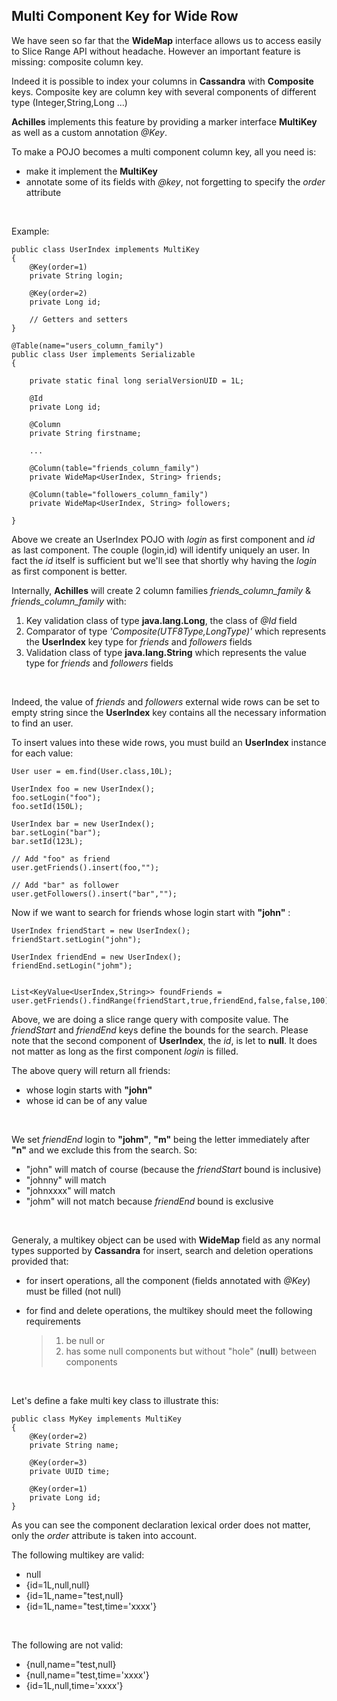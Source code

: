 ## Multi Component Key for Wide Row

 We have seen so far that the **WideMap** interface allows us to access easily to Slice Range API without headache. However an important
 feature is missing: composite column key.
 
 Indeed it is possible to index your columns in **Cassandra** with **Composite** keys. Composite key are column key with several 
 components of different type (Integer,String,Long ...)
 
 **Achilles** implements this feature by providing a marker interface **MultiKey** as well as a custom annotation *@Key*.
 
 To make a POJO becomes a multi component column key, all you need is:
 
 - make it implement the **MultiKey**
 - annotate some of its fields with *@key*, not forgetting to specify the *order* attribute
<br/>

Example:

	public class UserIndex implements MultiKey
	{
		@Key(order=1)
		private String login;
		
		@Key(order=2)
		private Long id;
	
		// Getters and setters
	}
	
	@Table(name="users_column_family")
	public class User implements Serializable
	{

		private static final long serialVersionUID = 1L;

		@Id
		private Long id;

		@Column
		private String firstname;
		
		...
		
		@Column(table="friends_column_family")
		private WideMap<UserIndex, String> friends; 

		@Column(table="followers_column_family")
		private WideMap<UserIndex, String> followers;
	
	}

 Above we create an UserIndex POJO with *login* as first component and *id* as last component. The couple (login,id) will identify 
 uniquely an user. In fact the *id* itself is sufficient but we'll see that shortly why having the *login* as first component is 
 better.


 Internally,  **Achilles** will create 2 column families *friends\_column\_family* & *friends\_column\_family* with:
 
 1. Key validation class of type **java.lang.Long**, the class of *@Id* field
 2. Comparator of type *'Composite(UTF8Type,LongType)'* which represents the **UserIndex** key type for *friends* and *followers* fields
 3. Validation class of type **java.lang.String**  which represents the value type for *friends* and *followers* fields
<br/>
 
Indeed, the value of *friends* and *followers* external wide rows can be set to empty string since the **UserIndex** key contains
 all the necessary information to find an user.
 
 To insert values into these wide rows, you must build an **UserIndex** instance for each value:
 
	User user = em.find(User.class,10L);
	
	UserIndex foo = new UserIndex();
	foo.setLogin("foo");
	foo.setId(150L);
	
	UserIndex bar = new UserIndex();
	bar.setLogin("bar");
	bar.setId(123L);
	
	// Add "foo" as friend
	user.getFriends().insert(foo,"");
	
	// Add "bar" as follower
	user.getFollowers().insert("bar","");
	

 Now if we want to search for friends whose login start with **"john"** :

	UserIndex friendStart = new UserIndex();
	friendStart.setLogin("john");
	
	UserIndex friendEnd = new UserIndex();
	friendEnd.setLogin("johm");
	
	
	List<KeyValue<UserIndex,String>> foundFriends = user.getFriends().findRange(friendStart,true,friendEnd,false,false,100);
	
 Above, we are doing a slice range query with composite value. The *friendStart* and *friendEnd* keys define the bounds for the
 search. Please note that the second component of **UserIndex**, the *id*, is let to **null**. It does not matter as long as the first
 component *login* is filled.
 
 The above query will return all friends:
 
 - whose login starts with **"john"**
 - whose id can be of any value
<br/>

We set *friendEnd* login to **"johm"**, **"m"** being the letter immediately after **"n"** and we exclude this from the search. So:
 
 - "john" will match of course (because the *friendStart* bound is inclusive)
 - "johnny" will match
 - "johnxxxx" will match
 - "johm" will not match because *friendEnd* bound is exclusive
<br/>
 
Generaly, a multikey object can be used with **WideMap** field as any normal types supported by **Cassandra** for insert,
search and deletion operations provided that:
 
 - for insert operations, all the component (fields annotated with *@Key*) must be filled (not null)
 - for find and delete operations, the multikey should meet the following requirements
 
	>	1. be null or	
	> 	2. has some null components but without "hole" (**null**) between components
<br/>

Let's define a fake multi key class to illustrate this:

	public class MyKey implements MultiKey
	{	
		@Key(order=2)
		private String name;
	
		@Key(order=3)
		private UUID time;
		
		@Key(order=1)
		private Long id;
	}
	
 As you can see the component declaration lexical order does not matter, only the *order* attribute is taken into account.
 
 The following multikey are valid:
 
 - null
 - {id=1L,null,null}
 - {id=1L,name="test,null}
 - {id=1L,name="test,time='xxxx'}
<br/>
 
The following are not valid:

 - {null,name="test,null}
 - {null,name="test,time='xxxx'}
 - {id=1L,null,time='xxxx'}
 
 
 
 	
	